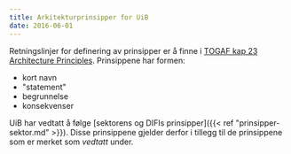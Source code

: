 ```yaml
---
title: Arkitekturprinsipper for UiB
date: 2016-06-01
---
```


Retningslinjer for definering av prinsipper er å finne i [TOGAF kap 23 Architecture Principles](http://pubs.opengroup.org/architecture/togaf9-doc/arch/chap23.html).  Prinsippene har formen:

* kort navn
* "statement"
* begrunnelse
* konsekvenser

UiB har vedtatt å følge [sektorens og DIFIs prinsipper]({{< ref "prinsipper-sektor.md" >}}).  Disse
prinsippene gjelder derfor i tillegg til de prinsippene som er merket som
_vedtatt_ under.
